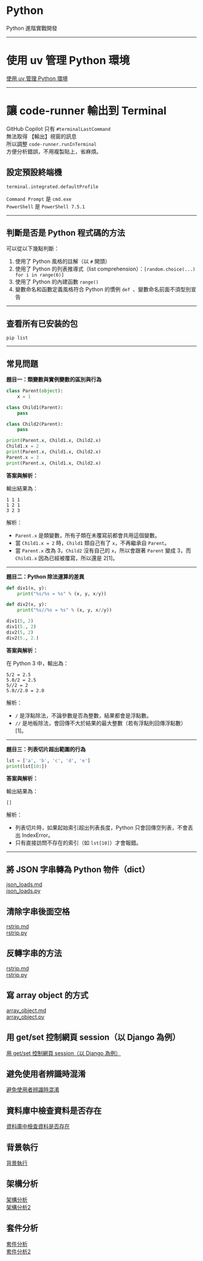 # Python
Python 進階實戰開發

---

# 使用 uv 管理 Python 環境
[使用 uv 管理 Python 環境](https://github.com/chiisen/uv)

---

# 讓 code-runner 輸出到 Terminal
GitHub Copilot 只有 `#terminalLastCommand`  
無法取得 【輸出】視窗的訊息  
所以調整 `code-runner.runInTerminal`  
方便分析錯誤，不用複製貼上，省麻煩。  

## 設定預設終端機
```shell
terminal.integrated.defaultProfile
```
`Command Prompt` 是 `cmd.exe`  
`PowerShell` 是 `PowerShell 7.5.1`  

---

## 判斷是否是 Python 程式碼的方法
可以從以下幾點判斷：
1. 使用了 Python 風格的註解（以 `#` 開頭）
2. 使用了 Python 的列表推導式（list comprehension）：`[random.choice(...) for i in range(6)]`
3. 使用了 Python 的內建函數 `range()`
4. 變數命名和函數定義風格符合 Python 的慣例 `def `、變數命名前面不須型別宣告

---

## 查看所有已安装的包
```shell
pip list
```

---

## 常見問題

**題目一：類變數與實例變數的區別與行為**

```python
class Parent(object):
    x = 1

class Child1(Parent):
    pass

class Child2(Parent):
    pass

print(Parent.x, Child1.x, Child2.x)
Child1.x = 2
print(Parent.x, Child1.x, Child2.x)
Parent.x = 3
print(Parent.x, Child1.x, Child2.x)
```

**答案與解析：**

輸出結果為：

```
1 1 1
1 2 1
3 2 3
```

解析：  
- `Parent.x` 是類變數，所有子類在未覆寫前都會共用這個變數。
- 當 `Child1.x = 2` 時，`Child1` 類自己有了 `x`，不再繼承自 `Parent`。
- 當 `Parent.x` 改為 3，`Child2` 沒有自己的 `x`，所以會跟著 `Parent` 變成 3，而 `Child1.x` 因為已經被覆寫，所以還是 2[1]。

---

**題目二：Python 除法運算的差異**

```python
def div1(x, y):
    print("%s/%s = %s" % (x, y, x/y))

def div2(x, y):
    print("%s//%s = %s" % (x, y, x//y))

div1(5, 2)
div1(5., 2)
div2(5, 2)
div2(5., 2.)
```

**答案與解析：**

在 Python 3 中，輸出為：

```
5/2 = 2.5
5.0/2 = 2.5
5//2 = 2
5.0//2.0 = 2.0
```

解析：  
- `/` 是浮點除法，不論參數是否為整數，結果都會是浮點數。
- `//` 是地板除法，會回傳不大於結果的最大整數（若有浮點則回傳浮點數）[1]。

---

**題目三：列表切片超出範圍的行為**

```python
lst = ['a', 'b', 'c', 'd', 'e']
print(lst[10:])
```

**答案與解析：**

輸出結果為：

```
[]
```

解析：  
- 列表切片時，如果起始索引超出列表長度，Python 只會回傳空列表，不會丟出 IndexError。
- 只有直接訪問不存在的索引（如 `lst[10]`）才會報錯。

---

## 將 JSON 字串轉為 Python 物件（dict）
[json_loads.md](./docs/json/json_loads.md)  
[json_loads.py](./src/json/json_loads.py)  

## 清除字串後面空格
[rstrip.md](./docs/string/rstrip.md)  
[rstrip.py](./src/string/rstrip.py)  

## 反轉字串的方法
[rstrip.md](./docs/string/reversed.md)  
[rstrip.py](./src/string/reversed.py)  

## 寫 array object 的方式
[array_object.md](./docs/array/array_object.md)  
[array_object.py](./src/array/array_object.py)  

## 用 get/set 控制網頁 session（以 Django 為例）
[用 get/set 控制網頁 session（以 Django 為例）](./docs/session.md)  

## 避免使用者辨識時混淆
[避免使用者辨識時混淆](./docs/generate_random_specify_code.md)  

## 資料庫中檢查資料是否存在
[資料庫中檢查資料是否存在](./docs/check_group_id_duplicate.md)  

## 背景執行
[背景執行](./docs/daemonize.md)  

## 架構分析
[架構分析](./docs/sa.md)  
[架構分析2](./docs/sa2.md)  

## 套件分析
[套件分析](./docs/import.md)  
[套件分析2](./docs/import2.md)  